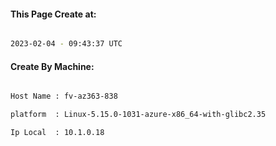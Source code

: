 
   
#### This Page Create at:

```bash

2023-02-04 - 09:43:37 UTC

```

#### Create By Machine:

```bash

Host Name : fv-az363-838

platform  : Linux-5.15.0-1031-azure-x86_64-with-glibc2.35

Ip Local  : 10.1.0.18

```

